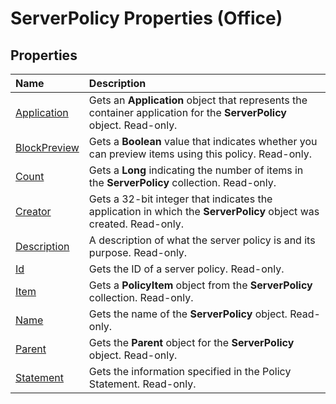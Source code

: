 
# ServerPolicy Properties (Office)

## Properties



|**Name**|**Description**|
|:-----|:-----|
| [Application](0d07cae1-9219-c617-f15d-01bc5ec59132.md)|Gets an  **Application** object that represents the container application for the **ServerPolicy** object. Read-only.|
| [BlockPreview](a211ccbe-ee3e-168f-1f2f-15a1eddc876d.md)|Gets a  **Boolean** value that indicates whether you can preview items using this policy. Read-only.|
| [Count](aeb054d5-0b24-37e8-e1b6-6762a0d13d28.md)|Gets a  **Long** indicating the number of items in the **ServerPolicy** collection. Read-only.|
| [Creator](4acaac16-3611-ae19-9c6c-347ee67f6488.md)|Gets a 32-bit integer that indicates the application in which the  **ServerPolicy** object was created. Read-only.|
| [Description](ca820f97-79f7-d9aa-5368-e4ecfbfeccd3.md)|A description of what the server policy is and its purpose. Read-only.|
| [Id](b1838ff9-d01a-bf19-a9a1-66627242eacc.md)|Gets the ID of a server policy. Read-only.|
| [Item](21fcec13-238e-f24d-2582-4c2ed8341d82.md)|Gets a  **PolicyItem** object from the **ServerPolicy** collection. Read-only.|
| [Name](a2afd663-55a0-913d-dade-19df4a1ab8dd.md)|Gets the name of the  **ServerPolicy** object. Read-only.|
| [Parent](cab80a1e-f5e0-232f-c75b-14277f8a9022.md)|Gets the  **Parent** object for the **ServerPolicy** object. Read-only.|
| [Statement](7ae6f51a-bd5b-0a27-4a38-b07ff5c0d233.md)|Gets the information specified in the Policy Statement. Read-only.|

